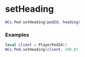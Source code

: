 # setHeading

```lua
NCs.Ped:setHeading(pedId, heading)
```

### Examples
```lua
local client = PlayerPedId()
NCs.Ped.setHeading(client, 180.0)
```